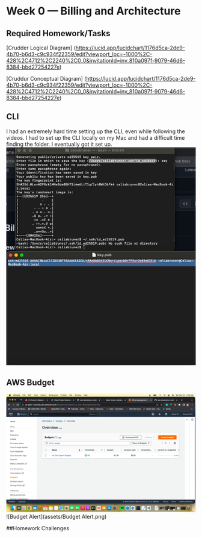 # Week 0 — Billing and Architecture

## Required Homework/Tasks

[Crudder Logical Diagram] (https://lucid.app/lucidchart/1176d5ca-2de9-4b70-b6d3-c9c934f22359/edit?viewport_loc=-1000%2C-428%2C4712%2C2240%2C0_0&invitationId=inv_810a097f-9079-46d6-8384-bbd27254227e)

[Cruddur Conceptual Diagram] (https://lucid.app/lucidchart/1176d5ca-2de9-4b70-b6d3-c9c934f22359/edit?viewport_loc=-1000%2C-428%2C4712%2C2240%2C0_0&invitationId=inv_810a097f-9079-46d6-8384-bbd27254227e)

## CLI

I had an extremely hard time setting up the CLI, even while following the videos. I had to set up the CLI locally on my Mac and had a difficult time finding the folder. I eventually got it set up.
![Installing AWS CLI](assets/CLI.png)

## AWS Budget
![Budget](assets/Budget.png)
![Budget Alert](assets/Budget Alert.png)


##Homework Challenges
